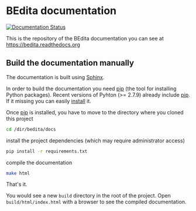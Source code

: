 # BEdita documentation

[![Documentation Status](https://readthedocs.org/projects/bedita/badge/?version=latest)](http://bedita.readthedocs.org/en/latest/?badge=latest)

This is the repository of the BEdita documentation you can see at https://bedita.readthedocs.org

## Build the documentation manually

The documentation is built using [Sphinx](http://sphinx-doc.org/).

In order to build the documentation you need [pip](https://pip.pypa.io) (the tool for installing Python packages).
Recent versions of Pyhton (>= 2.7.9) already include [pip](https://pip.pypa.io).
If it missing you can easily [install](https://pip.pypa.io/en/stable/installing/#install-pip) it.

Once [pip](https://pip.pypa.io) is installed, you have to move to the directory  where you cloned this project

```bash
cd /dir/bedita/docs
```

install the project dependencies (which may require administrator access)

```bash
pip install -r requirements.txt
```

compile the documentation

```bash
make html
```

That's it.

You would see a new `build` directory in the root of the project.
Open `build/html/index.html` with a browser to see the compiled documentation.
